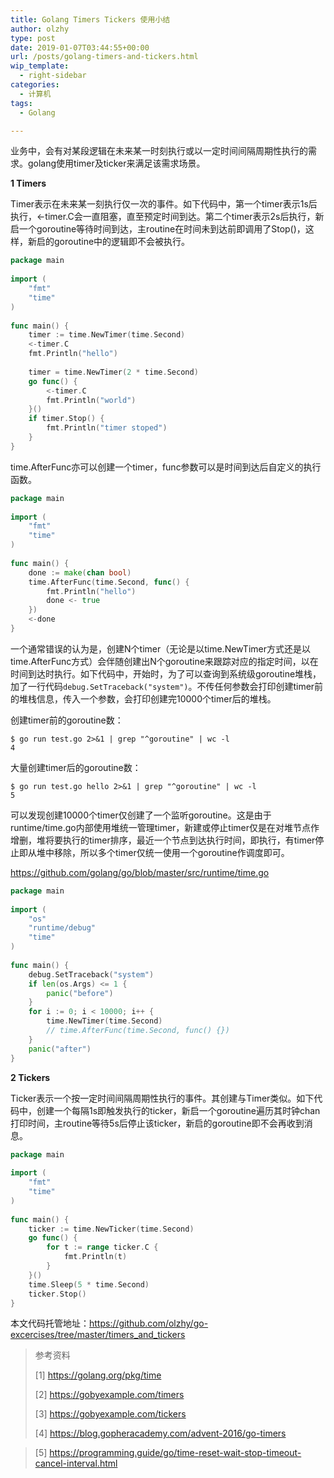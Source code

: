 ```yaml
---
title: Golang Timers Tickers 使用小结
author: olzhy
type: post
date: 2019-01-07T03:44:55+00:00
url: /posts/golang-timers-and-tickers.html
wip_template:
  - right-sidebar
categories:
  - 计算机
tags:
  - Golang

---
```

业务中，会有对某段逻辑在未来某一时刻执行或以一定时间间隔周期性执行的需求。golang使用timer及ticker来满足该需求场景。
  
**1 Timers**
  
Timer表示在未来某一刻执行仅一次的事件。如下代码中，第一个timer表示1s后执行，<-timer.C会一直阻塞，直至预定时间到达。第二个timer表示2s后执行，新启一个goroutine等待时间到达，主routine在时间未到达前即调用了Stop()，这样，新启的goroutine中的逻辑即不会被执行。 

```go
package main  
  
import (  
    "fmt"  
    "time"  
)  
  
func main() {  
    timer := time.NewTimer(time.Second)  
    <-timer.C  
    fmt.Println("hello")  
  
    timer = time.NewTimer(2 * time.Second)  
    go func() {  
        <-timer.C  
        fmt.Println("world")  
    }()  
    if timer.Stop() {  
        fmt.Println("timer stoped")  
    }  
}  
```

time.AfterFunc亦可以创建一个timer，func参数可以是时间到达后自定义的执行函数。

```go
package main  
  
import (  
    "fmt"  
    "time"  
)  
  
func main() {  
    done := make(chan bool)  
    time.AfterFunc(time.Second, func() {  
        fmt.Println("hello")  
        done <- true  
    })  
    <-done  
}  
```

一个通常错误的认为是，创建N个timer（无论是以time.NewTimer方式还是以time.AfterFunc方式）会伴随创建出N个goroutine来跟踪对应的指定时间，以在时间到达时执行。如下代码中，开始时，为了可以查询到系统级goroutine堆栈，加了一行代码`debug.SetTraceback("system")`。不传任何参数会打印创建timer前的堆栈信息，传入一个参数，会打印创建完10000个timer后的堆栈。
  
创建timer前的goroutine数：

```
$ go run test.go 2>&1 | grep "^goroutine" | wc -l  
4  
```

大量创建timer后的goroutine数：

```
$ go run test.go hello 2>&1 | grep "^goroutine" | wc -l  
5
```

可以发现创建10000个timer仅创建了一个监听goroutine。这是由于runtime/time.go内部使用堆统一管理timer，新建或停止timer仅是在对堆节点作增删，堆将要执行的timer排序，最近一个节点到达执行时间，即执行，有timer停止即从堆中移除，所以多个timer仅统一使用一个goroutine作调度即可。
  
<a href="https://github.com/golang/go/blob/master/src/runtime/time.go" target="blank">https://github.com/golang/go/blob/master/src/runtime/time.go</a>

```go
package main  
  
import (  
    "os"  
    "runtime/debug"  
    "time"  
)  
  
func main() {  
    debug.SetTraceback("system")  
    if len(os.Args) <= 1 {  
        panic("before")  
    }  
    for i := 0; i < 10000; i++ {  
        time.NewTimer(time.Second)  
        // time.AfterFunc(time.Second, func() {})  
    }  
    panic("after")  
}  
```

**2 Tickers**
  
Ticker表示一个按一定时间间隔周期性执行的事件。其创建与Timer类似。如下代码中，创建一个每隔1s即触发执行的ticker，新启一个goroutine遍历其时钟chan打印时间，主routine等待5s后停止该ticker，新启的goroutine即不会再收到消息。

```go
package main  
  
import (  
    "fmt"  
    "time"  
)  
  
func main() {  
    ticker := time.NewTicker(time.Second)  
    go func() {  
        for t := range ticker.C {  
            fmt.Println(t)  
        }  
    }()  
    time.Sleep(5 * time.Second)  
    ticker.Stop()  
}  
```

本文代码托管地址：<a href="https://github.com/olzhy/go-excercises/tree/master/timers_and_tickers" target="blank">https://github.com/olzhy/go-excercises/tree/master/timers_and_tickers</a>

> 参考资料
>
> [1]&nbsp;<a href="https://golang.org/pkg/time" target="blank">https://golang.org/pkg/time</a>
>
> [2]&nbsp;<a href="https://gobyexample.com/timers" target="blank">https://gobyexample.com/timers</a>
> 
> [3]&nbsp;<a href="https://gobyexample.com/tickers" target="blank">https://gobyexample.com/tickers</a>
> 
> [4]&nbsp;<a href="https://blog.gopheracademy.com/advent-2016/go-timers" target="blank">https://blog.gopheracademy.com/advent-2016/go-timers</a>
  
> [5]&nbsp;<a href="https://programming.guide/go/time-reset-wait-stop-timeout-cancel-interval.html" target="blank">https://programming.guide/go/time-reset-wait-stop-timeout-cancel-interval.html</a>